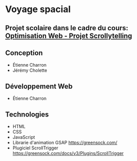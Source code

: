 # Voyage spacial
## Projet scolaire dans le cadre du cours: [Optimisation Web - Projet Scrollytelling](https://tim-montmorency.com/timdoc/582-424MO/projet-scrollytelling/)
## Conception
* Étienne Charron
* Jérémy Cholette
## Développement Web
* Étienne Charron
## Technologies
* HTML
* CSS
* JavaScript
* Librarie d'animation GSAP https://greensock.com/
* Plugiciel ScrollTrigger https://greensock.com/docs/v3/Plugins/ScrollTrigger
